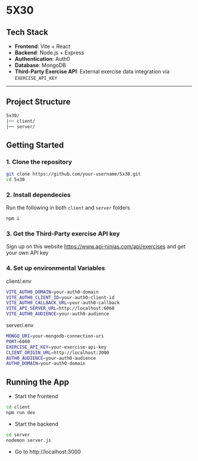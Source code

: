 # 5X30

## Tech Stack

- **Frontend**: Vite + React
- **Backend**: Node.js + Express
- **Authentication**: Auth0
- **Database**: MongoDB
- **Third-Party Exercise API**: External exercise data integration via `EXERCISE_API_KEY`

---

## Project Structure

```bash
5x30/
|── client/
|── server/
```

## Getting Started

### 1. Clone the repository

```bash
git clone https://github.com/your-username/5x30.git
cd 5x30
```

### 2. Install dependecies

Run the following in both `client` and `server` folders

```bash
npm i
```

### 3. Get the Third-Party exercise API key

Sign up on this website https://www.api-ninjas.com/api/exercises
and get your own API key

### 4. Set up environmental Variables

client/.env

```bash
VITE_AUTH0_DOMAIN=your-auth0-domain
VITE_AUTH0_CLIENT_ID=your-auth0-client-id
VITE_AUTH0_CALLBACK_URL=your-auth0-callback
VITE_API_SERVER_URL=http://localhost:6060
VITE_AUTH0_AUDIENCE=your-auth0-audience
```

server/.env

```bash
MONGO_URI=your-mongodb-connection-uri
PORT=6060
EXERCISE_API_KEY=your-exercise-api-key
CLIENT_ORIGIN_URL=http://localhost:3000
AUTH0_AUDIENCE=your-auth0-audience
AUTH0_DOMAIN=your-auth0-domain
```

## Running the App

- Start the frontend

```bash
cd client
npm run dev
```

- Start the backend

```bash
cd server
nodemon server.js
```

- Go to http://localhost:3000
